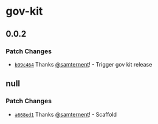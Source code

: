 # gov-kit

## 0.0.2

### Patch Changes

- [`b99c464`](https://github.com/samternent/home/commit/b99c464993c8318079e53caac4cdd4e84cdc2a51) Thanks [@samternent](https://github.com/samternent)! - Trigger gov kit release

## null

### Patch Changes

- [`a668ed1`](https://github.com/samternent/home/commit/a668ed1df5cdda83c3089abd1e2ab35ddcb9e1ed) Thanks [@samternent](https://github.com/samternent)! - Scaffold
